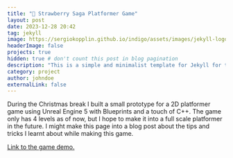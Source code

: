 ```yaml
---
title: "🍓 Strawberry Saga Platformer Game"
layout: post
date: 2023-12-28 20:42
tag: jekyll
image: https://sergiokopplin.github.io/indigo/assets/images/jekyll-logo-light-solid.png
headerImage: false
projects: true
hidden: true # don't count this post in blog pagination
description: "This is a simple and minimalist template for Jekyll for those who likes to eat noodles."
category: project
author: johndoe
externalLink: false
---
```


During the Christmas break I built a small prototype for a 2D platformer game using Unreal Engine 5 with Blueprints and a touch of C++. The game only has 4 levels as of now, but I hope to make it into a full scale platformer in the future. I might make this page into a blog post about the tips and tricks I learnt about while making this game. 

<a href="https://dodoturkoz.itch.io/strawberry-saga">Link to the game demo.</a>  
